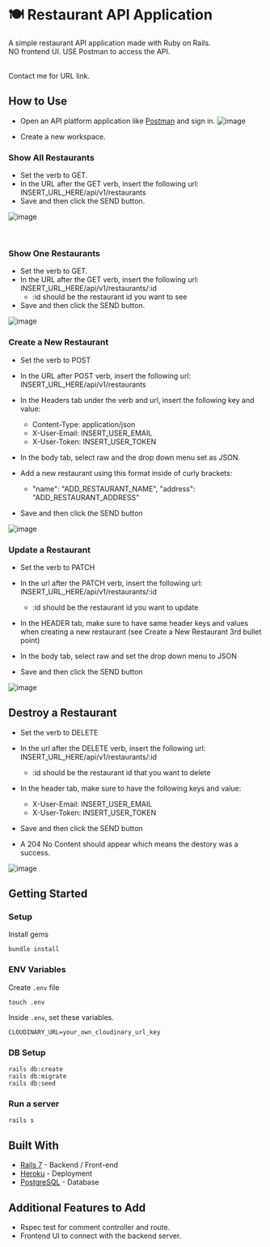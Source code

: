 # 🍽️ Restaurant API Application

A simple restaurant API application made with Ruby on Rails. 
<br>
NO frontend UI. USE Postman to access the API.

<br>
Contact me for URL link.
   
## How to Use
- Open an API platform application like [Postman](https://www.postman.com/) and sign in.
![image](https://github.com/msam4/restaurant-api/assets/137851066/c8bb9def-26f8-42a5-ac77-268464747a54)

- Create a new workspace.

### Show All Restaurants
- Set the verb to GET.
- In the URL after the GET verb, insert the following url: INSERT_URL_HERE/api/v1/restaurants
- Save and then click the SEND button.

![image](https://github.com/msam4/restaurant-api/assets/137851066/d4c77574-50c1-4c79-b655-8f21169cc11d)

<br>

### Show One Restaurants
- Set the verb to GET.
- In the URL after the GET verb, insert the following url: INSERT_URL_HERE/api/v1/restaurants/:id
  - :id should be the restaurant id you want to see
- Save and then click the SEND button.

![image](https://github.com/msam4/restaurant-api/assets/137851066/6d05dd10-f1dc-4fa1-b2a6-53de3e1e4128)
<br>

### Create a New Restaurant
- Set the verb to POST
- In the URL after POST verb, insert the following url: INSERT_URL_HERE/api/v1/restaurants
- In the Headers tab under the verb and url, insert the following key and value:
  - Content-Type: application/json
  - X-User-Email: INSERT_USER_EMAIL
  - X-User-Token: INSERT_USER_TOKEN


- In the body tab, select raw and the drop down menu set as JSON.
- Add a new restaurant using this format inside of curly brackets:
  - "name": "ADD_RESTAURANT_NAME", "address": "ADD_RESTAURANT_ADDRESS"

- Save and then click the SEND button

![image](https://github.com/msam4/restaurant-api/assets/137851066/a8f4363c-1776-491d-bd46-170fbfeb3120)
<br>

### Update a Restaurant
- Set the verb to PATCH
- In the url after the PATCH verb, insert the following url: INSERT_URL_HERE/api/v1/restaurants/:id
  - :id should be the restaurant id you want to update
- In the HEADER tab, make sure to have same header keys and values when creating a new restaurant (see Create a New Restaurant 3rd bullet point)
- In the body tab, select raw and set the drop down menu to JSON

- Save and then click the SEND button

![image](https://github.com/msam4/restaurant-api/assets/137851066/04f1f3d8-22bc-4717-b2a5-1a4f5c4a2fbf)
<br>

## Destroy a Restaurant
- Set the verb to DELETE
- In the url after the DELETE verb, insert the following url: INSERT_URL_HERE/api/v1/restaurants/:id
  - :id should be the restaurant id that you want to delete
- In the header tab, make sure to have the following keys and value:
  - X-User-Email: INSERT_USER_EMAIL
  - X-User-Token: INSERT_USER_TOKEN

- Save and then click the SEND button
- A 204 No Content should appear which means the destory was a success.

![image](https://github.com/msam4/restaurant-api/assets/137851066/f5cac8b9-3b15-47d1-b8b2-16bd5dda42b0)
<br>

## Getting Started
### Setup

Install gems
```
bundle install
```

### ENV Variables
Create `.env` file
```
touch .env
```
Inside `.env`, set these variables. 
```
CLOUDINARY_URL=your_own_cloudinary_url_key
```

### DB Setup
```
rails db:create
rails db:migrate
rails db:seed
```

### Run a server
```
rails s
```

## Built With
- [Rails 7](https://guides.rubyonrails.org/) - Backend / Front-end
- [Heroku](https://heroku.com/) - Deployment
- [PostgreSQL](https://www.postgresql.org/) - Database

## Additional Features to Add
- Rspec test for comment controller and route.
- Frontend UI to connect with the backend server.

